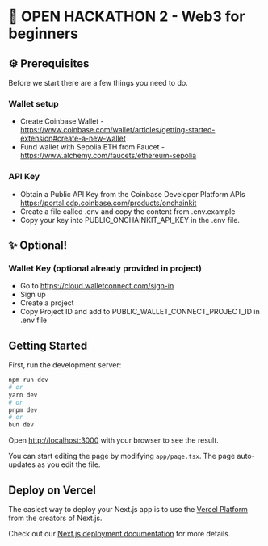 # 🚀 OPEN HACKATHON 2 - Web3 for beginners

## ⚙️ Prerequisites
Before we start there are a few things you need to do.

### Wallet setup
* Create Coinbase Wallet - https://www.coinbase.com/wallet/articles/getting-started-extension#create-a-new-wallet
* Fund wallet with Sepolia ETH from Faucet - https://www.alchemy.com/faucets/ethereum-sepolia

### API Key
* Obtain a Public API Key from the Coinbase Developer Platform APIs https://portal.cdp.coinbase.com/products/onchainkit
* Create a file called .env and copy the content from .env.example
* Copy your key into PUBLIC_ONCHAINKIT_API_KEY in the .env file.

## ✨ Optional!
### Wallet Key (optional already provided in project)
* Go to https://cloud.walletconnect.com/sign-in
* Sign up
* Create  a project
* Copy Project ID and add to PUBLIC_WALLET_CONNECT_PROJECT_ID in .env file

## Getting Started

First, run the development server:

```bash
npm run dev
# or
yarn dev
# or
pnpm dev
# or
bun dev
```

Open [http://localhost:3000](http://localhost:3000) with your browser to see the result.

You can start editing the page by modifying `app/page.tsx`. The page auto-updates as you edit the file.

## Deploy on Vercel

The easiest way to deploy your Next.js app is to use the [Vercel Platform](https://vercel.com/new?utm_medium=default-template&filter=next.js&utm_source=create-next-app&utm_campaign=create-next-app-readme) from the creators of Next.js.

Check out our [Next.js deployment documentation](https://nextjs.org/docs/deployment) for more details.
